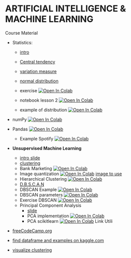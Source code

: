 # ARTIFICIAL INTELLIGENCE & MACHINE LEARNING

Course Material 

- Statistics:
  
  - [intro](./Slide/01.1_Slide01.pdf)
  - [Central tendency](./Slide/01.2_Slide02.pdf)
  - [variation measure](./Slide/01.3_Slide03.pdf)
  - [normal distribution](./Slide/01.4_Slide04.pdf)
  - exercise [![Open In Colab](https://colab.research.google.com/assets/colab-badge.svg)](https://colab.research.google.com/github/pg-88/ARTIFICIAL-INTELLIGENCE-MACHINE-LEARNING/blob/main/python/lesson01.ipynb) 
  - notebook lesson 2 [![Open In Colab](https://colab.research.google.com/assets/colab-badge.svg)](https://colab.research.google.com/github/pg-88/ARTIFICIAL-INTELLIGENCE-MACHINE-LEARNING/blob/main/python/lesson02.ipynb)
    
  - example of distribution [![Open In Colab](https://colab.research.google.com/assets/colab-badge.svg)](https://colab.research.google.com/github/pg-88/ARTIFICIAL-INTELLIGENCE-MACHINE-LEARNING/blob/main/python/Distribuzioni_scipy.ipynb)
- numPy [![Open In Colab](https://colab.research.google.com/assets/colab-badge.svg)](https://colab.research.google.com/github/pg-88/ARTIFICIAL-INTELLIGENCE-MACHINE-LEARNING/blob/main/python/section01_NumPy.ipynb)
- Pandas [![Open In Colab](https://colab.research.google.com/assets/colab-badge.svg)](https://colab.research.google.com/github/pg-88/ARTIFICIAL-INTELLIGENCE-MACHINE-LEARNING/blob/main/python/pandas_notebook.ipynb)
  - Example Spotify [![Open In Colab](https://colab.research.google.com/assets/colab-badge.svg)](https://colab.research.google.com/github/pg-88/ARTIFICIAL-INTELLIGENCE-MACHINE-LEARNING/blob/main/python/spotify.ipynb)

  

- **Unsupervised Machine Learning**
  - [intro slide ](https://docs.google.com/presentation/d/1FyVdP0GcAifmtjLjO3-4C9MVJ5B8vvGO/edit?usp=sharing&ouid=108017797520463246213&rtpof=true&sd=true) 
  - [clustering](https://docs.google.com/presentation/d/1e-B3W-lVKoPqYM5H6QYnNL8561yJU5iB/edit?usp=sharing&ouid=108017797520463246213&rtpof=true&sd=true)
  - Bank Marketing [![Open In Colab](https://colab.research.google.com/assets/colab-badge.svg)](https://colab.research.google.com/github/pg-88/ARTIFICIAL-INTELLIGENCE-MACHINE-LEARNING/blob/main/python/kmeans/00-Kmeans-Clustering.ipynb)
  - Image quantization [![Open In Colab](https://colab.research.google.com/assets/colab-badge.svg)](https://colab.research.google.com/drive/1d20FykI2vYP4y4MSoWbzMSFvT1CTWFwb) [image to use ](https://github.com/pg-88/ARTIFICIAL-INTELLIGENCE-MACHINE-LEARNING/blob/1cfac1c5c443b6c70be1990c373802a93a62a1bc/Risorse/palm_trees.jpg)
  - Hierarchical Clustering [![Open In Colab](https://colab.research.google.com/assets/colab-badge.svg)](https://colab.research.google.com/github/pg-88/ARTIFICIAL-INTELLIGENCE-MACHINE-LEARNING/blob/main/python/Hierarchical-Clustering/Hierarchical_Clustering.ipynb)
  - [D.B.S.C.A.N](https://docs.google.com/presentation/d/1EdNEm6_-X4YAvQIGYW3WH7FF896UlI81/edit?usp=sharing&ouid=108017797520463246213&rtpof=true&sd=true)
  - DBSCAN Example [![Open In Colab](https://colab.research.google.com/assets/colab-badge.svg)](https://colab.research.google.com/github/pg-88/ARTIFICIAL-INTELLIGENCE-MACHINE-LEARNING/blob/main/python/DBSCAN/DBSCAN-example.ipynb)
  - DBSCAN parameters [![Open In Colab](https://colab.research.google.com/assets/colab-badge.svg)](https://colab.research.google.com/github/pg-88/ARTIFICIAL-INTELLIGENCE-MACHINE-LEARNING/blob/main/python/DBSCAN/DBSCAN-parameters.ipynb)
  - Exercise DBSCAN [![Open In Colab](https://colab.research.google.com/assets/colab-badge.svg)](https://colab.research.google.com/github/pg-88/ARTIFICIAL-INTELLIGENCE-MACHINE-LEARNING/blob/main/python/DBSCAN/DBSCAN-Exercise.ipynb)
  - Principal Component Analysis
    - [slide](https://docs.google.com/presentation/d/13VgcwVAyA4R6hqF1ITUUjSbm20UM8EKq/edit?usp=sharing&ouid=108017797520463246213&rtpof=true&sd=true)
    - PCA implementation [![Open In Colab](https://colab.research.google.com/assets/colab-badge.svg)](https://colab.research.google.com/github/pg-88/ARTIFICIAL-INTELLIGENCE-MACHINE-LEARNING/blob/main/python/PCA-Principal-Component-Analysis/00-PCA-Implementation.ipynb)
    - PCA scikitlearn [![Open In Colab](https://colab.research.google.com/assets/colab-badge.svg)](https://colab.research.google.com/github/pg-88/ARTIFICIAL-INTELLIGENCE-MACHINE-LEARNING/blob/main/python/PCA-Principal-Component-Analysis/01-PCA-Scikit-Learn.ipynb)
Link Utili
- [freeCodeCamp.org](freeCodeCamp.org)
- [find dataframe and examples on kaggle.com](https://www.kaggle.com/)
- [visualize clustering](https://www.naftaliharris.com/blog/visualizing-dbscan-clustering/)